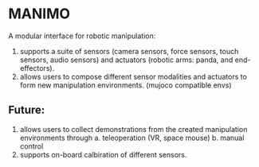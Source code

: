 # MANIMO

A modular interface for robotic manipulation:
1. supports a suite of sensors (camera sensors, force sensors, touch sensors, audio sensors) and actuators (robotic arms: panda, and end-effectors).
2. allows users to compose different sensor modalities and actuators to form new manipulation environments. (mujoco compatible envs)

## Future:
1. allows users to collect demonstrations from the created manipulation environments through
  a. teleoperation (VR, space mouse)
  b. manual control
2. supports on-board calbiration of different sensors.
  
